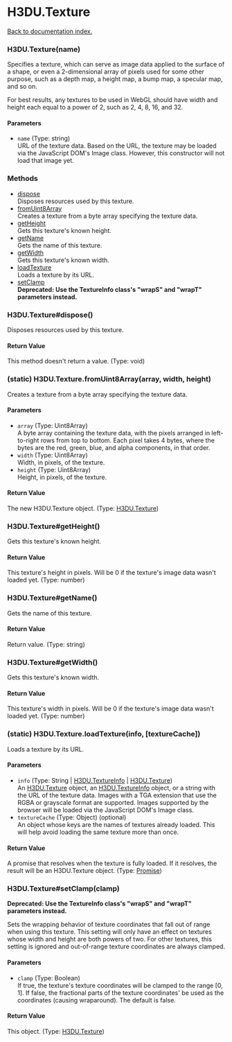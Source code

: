 # H3DU.Texture

[Back to documentation index.](index.md)

 <a name='H3DU.Texture'></a>
### H3DU.Texture(name)

Specifies a texture, which can serve as image data applied to
the surface of a shape, or even a 2-dimensional array of pixels
used for some other purpose, such as a depth map, a height map,
a bump map, a specular map, and so on.

For best results, any textures to be used in WebGL should have
width and height each equal to a power of 2, such as 2, 4, 8, 16,
and 32.

#### Parameters

* `name` (Type: string)<br>
    URL of the texture data. Based on the URL, the texture may be loaded via the JavaScript DOM's Image class. However, this constructor will not load that image yet.

### Methods

* [dispose](#H3DU.Texture_dispose)<br>Disposes resources used by this texture.
* [fromUint8Array](#H3DU.Texture.fromUint8Array)<br>Creates a texture from a byte array specifying the texture data.
* [getHeight](#H3DU.Texture_getHeight)<br>Gets this texture's known height.
* [getName](#H3DU.Texture_getName)<br>Gets the name of this texture.
* [getWidth](#H3DU.Texture_getWidth)<br>Gets this texture's known width.
* [loadTexture](#H3DU.Texture.loadTexture)<br>Loads a texture by its URL.
* [setClamp](#H3DU.Texture_setClamp)<br><b>Deprecated: Use the TextureInfo class's "wrapS" and
"wrapT" parameters instead.</b>

 <a name='H3DU.Texture_dispose'></a>
### H3DU.Texture#dispose()

Disposes resources used by this texture.

#### Return Value

This method doesn't return a value. (Type: void)

 <a name='H3DU.Texture.fromUint8Array'></a>
### (static) H3DU.Texture.fromUint8Array(array, width, height)

Creates a texture from a byte array specifying the texture data.

#### Parameters

* `array` (Type: Uint8Array)<br>
    A byte array containing the texture data, with the pixels arranged in left-to-right rows from top to bottom. Each pixel takes 4 bytes, where the bytes are the red, green, blue, and alpha components, in that order.
* `width` (Type: Uint8Array)<br>
    Width, in pixels, of the texture.
* `height` (Type: Uint8Array)<br>
    Height, in pixels, of the texture.

#### Return Value

The new H3DU.Texture object. (Type: <a href="H3DU.Texture.md">H3DU.Texture</a>)

 <a name='H3DU.Texture_getHeight'></a>
### H3DU.Texture#getHeight()

Gets this texture's known height.

#### Return Value

This texture's height in pixels.
Will be 0 if the texture's image data wasn't loaded yet. (Type: number)

 <a name='H3DU.Texture_getName'></a>
### H3DU.Texture#getName()

Gets the name of this texture.

#### Return Value

Return value. (Type: string)

 <a name='H3DU.Texture_getWidth'></a>
### H3DU.Texture#getWidth()

Gets this texture's known width.

#### Return Value

This texture's width in pixels.
Will be 0 if the texture's image data wasn't loaded yet. (Type: number)

 <a name='H3DU.Texture.loadTexture'></a>
### (static) H3DU.Texture.loadTexture(info, [textureCache])

Loads a texture by its URL.

#### Parameters

* `info` (Type: String | <a href="H3DU.TextureInfo.md">H3DU.TextureInfo</a> | <a href="H3DU.Texture.md">H3DU.Texture</a>)<br>
    An <a href="H3DU.Texture.md">H3DU.Texture</a> object, an <a href="H3DU.TextureInfo.md">H3DU.TextureInfo</a> object, or a string with the URL of the texture data. Images with a TGA extension that use the RGBA or grayscale format are supported. Images supported by the browser will be loaded via the JavaScript DOM's Image class.
* `textureCache` (Type: Object) (optional)<br>
    An object whose keys are the names of textures already loaded. This will help avoid loading the same texture more than once.

#### Return Value

A promise that resolves when the texture
is fully loaded. If it resolves, the result will be an H3DU.Texture object. (Type: <a href="Promise.md">Promise</a>)

 <a name='H3DU.Texture_setClamp'></a>
### H3DU.Texture#setClamp(clamp)

<b>Deprecated: Use the TextureInfo class's "wrapS" and
"wrapT" parameters instead.</b>

Sets the wrapping behavior of texture coordinates that
fall out of range when using this texture. This setting
will only have an effect on textures whose width and height
are both powers of two. For other textures, this setting
is ignored and out-of-range texture coordinates are
always clamped.

#### Parameters

* `clamp` (Type: Boolean)<br>
    If true, the texture's texture coordinates will be clamped to the range [0, 1]. If false, the fractional parts of the texture coordinates' be used as the coordinates (causing wraparound). The default is false.

#### Return Value

This object. (Type: <a href="H3DU.Texture.md">H3DU.Texture</a>)
